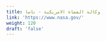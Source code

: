 ```yaml
---
title: وكالة الفضاة الامريكية - ناسا
link: 'https://www.nasa.gov/'
weight: 120
draft: 'false'
---
```


